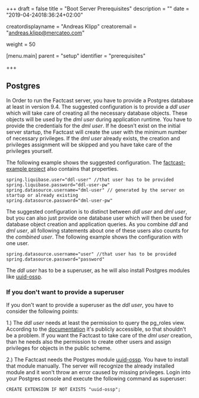 +++
draft = false
title = "Boot Server Prerequisites"
description = ""
date = "2019-04-24018:36:24+02:00"

creatordisplayname = "Andreas Klipp"
creatoremail = "andreas.klipp@mercateo.com"

weight = 50

[menu.main]
parent = "setup"
identifier = "prerequisites"


+++



## Postgres

In Order to run the Factcast server, you have to provide a Postgres database at least in version 9.4.
The suggested configuration is to provide a _ddl user_ which will take care of creating all the necessary database objects. These objects will be used by the _dml user_ during application runtime. You have to provide the credentials for the _dml user_. If he doesn't exist on the initial server startup, the Factcast will create the user with the minimum number of necessary privileges. If the _dml user_ already exists, the creation and privileges assignment will be skipped and you have take care of the privileges yourself.


The following example shows the suggested configuration. The [factcast-example project](https://github.com/Mercateo/factcast/tree/master/factcast-examples/factcast-example-server) also contains that properties.

```
spring.liquibase.user="ddl-user" //that user has to be provided
spring.liquibase.password="ddl-user-pw"
spring.datasource.username="dml-user" // generated by the server on startup or already existing
spring.datasource.password="dml-user-pw"
```

The suggested configuration is to distinct between _ddl user_ and _dml user_, but you can also just provide one database user which will then be used for database object creation and application queries. As you combine _ddl_ and _dml_ _user_, all following statements about one of these users also counts for the _combined user_.
The following example shows the configuration with one user.

```
spring.datasource.username="user" //that user has to be provided
spring.datasource.password="password"
```


The _ddl user_ has to be a superuser, as he will also install Postgres modules like [uuid-ossp](https://www.postgresql.org/docs/11/uuid-ossp.html).

### If you don't want to provide a superuser 

If you don't want to provide a superuser as the _ddl user_, you have to consider the following points:

1.) The _ddl user_ needs at least the permission to query the pg_roles view. According to the [documentation](https://www.postgresql.org/docs/10/view-pg-roles.html) it's publicly accessible, so that shouldn't be a problem. If you want the Factcast to take care of the _dml user_ creation, than he needs also the permission to create other users and assign privileges for objects in the public scheme.

2.) The Factcast needs the Postgres module [uuid-ossp](https://www.postgresql.org/docs/11/uuid-ossp.html). You have to install that module manually. The server will recognize the already installed module and it won't throw an error caused by missing privileges.
Login into your Postgres console and execute the following command as superuser:

```
CREATE EXTENSION IF NOT EXISTS "uuid-ossp";
``` 
